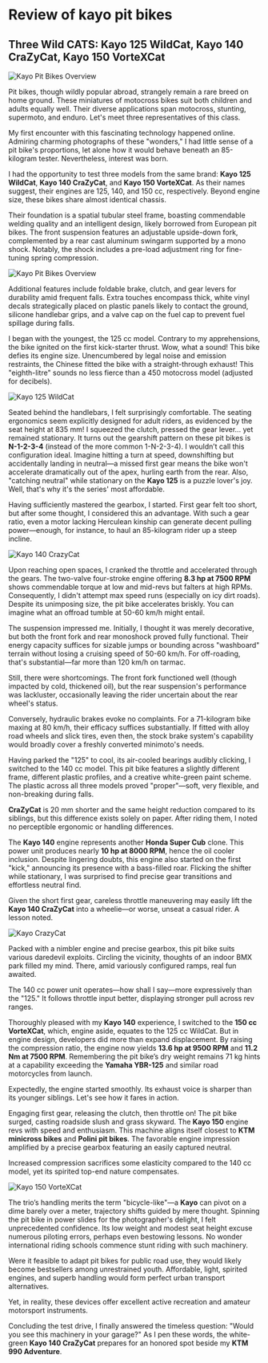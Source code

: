 # Review of kayo pit bikes

## Three Wild CATS: Kayo 125 WildCat, Kayo 140 CraZyCat, Kayo 150 VorteXCat

![Kayo Pit Bikes Overview](../../../static/img/3d3950.jpg)

Pit bikes, though wildly popular abroad, strangely remain a rare breed on home ground. These miniatures of motocross bikes suit both children and adults equally well. Their diverse applications span motocross, stunting, supermoto, and enduro. Let's meet three representatives of this class.

My first encounter with this fascinating technology happened online. Admiring charming photographs of these "wonders," I had little sense of a pit bike's proportions, let alone how it would behave beneath an 85-kilogram tester. Nevertheless, interest was born.

I had the opportunity to test three models from the same brand: **Kayo 125 WildCat**, **Kayo 140 CraZyCat**, and **Kayo 150 VorteXCat**. As their names suggest, their engines are 125, 140, and 150 cc, respectively. Beyond engine size, these bikes share almost identical chassis.

Their foundation is a spatial tubular steel frame, boasting commendable welding quality and an intelligent design, likely borrowed from European pit bikes. The front suspension features an adjustable upside-down fork, complemented by a rear cast aluminum swingarm supported by a mono shock. Notably, the shock includes a pre-load adjustment ring for fine-tuning spring compression.

![Kayo Pit Bikes Overview](../../../static/img/eacd6c.jpg)

Additional features include foldable brake, clutch, and gear levers for durability amid frequent falls. Extra touches encompass thick, white vinyl decals strategically placed on plastic panels likely to contact the ground, silicone handlebar grips, and a valve cap on the fuel cap to prevent fuel spillage during falls.

I began with the youngest, the 125 cc model. Contrary to my apprehensions, the bike ignited on the first kick-starter thrust. Wow, what a sound! This bike defies its engine size. Unencumbered by legal noise and emission restraints, the Chinese fitted the bike with a straight-through exhaust! This "eighth-litre" sounds no less fierce than a 450 motocross model (adjusted for decibels).

![Kayo 125 WildCat](../../../static/img/f49434.jpg)

Seated behind the handlebars, I felt surprisingly comfortable. The seating ergonomics seem explicitly designed for adult riders, as evidenced by the seat height at 835 mm! I squeezed the clutch, pressed the gear lever... yet remained stationary. It turns out the gearshift pattern on these pit bikes is **N-1-2-3-4** (instead of the more common 1-N-2-3-4). I wouldn’t call this configuration ideal. Imagine hitting a turn at speed, downshifting but accidentally landing in neutral—a missed first gear means the bike won't accelerate dramatically out of the apex, hurling earth from the rear. Also, "catching neutral" while stationary on the **Kayo 125** is a puzzle lover's joy. Well, that's why it's the series' most affordable.

Having sufficiently mastered the gearbox, I started. First gear felt too short, but after some thought, I considered this an advantage. With such a gear ratio, even a motor lacking Herculean kinship can generate decent pulling power—enough, for instance, to haul an 85-kilogram rider up a steep incline.

![Kayo 140 CrazyCat](../../../static/img/8b213e.jpg)

Upon reaching open spaces, I cranked the throttle and accelerated through the gears. The two-valve four-stroke engine offering **8.3 hp at 7500 RPM** shows commendable torque at low and mid-revs but falters at high RPMs. Consequently, I didn't attempt max speed runs (especially on icy dirt roads). Despite its unimposing size, the pit bike accelerates briskly. You can imagine what an offroad tumble at 50-60 km/h might entail.

The suspension impressed me. Initially, I thought it was merely decorative, but both the front fork and rear monoshock proved fully functional. Their energy capacity suffices for sizable jumps or bounding across "washboard" terrain without losing a cruising speed of 50-60 km/h. For off-roading, that's substantial—far more than 120 km/h on tarmac.

Still, there were shortcomings. The front fork functioned well (though impacted by cold, thickened oil), but the rear suspension's performance was lackluster, occasionally leaving the rider uncertain about the rear wheel's status.

Conversely, hydraulic brakes evoke no complaints. For a 71-kilogram bike maxing at 80 km/h, their efficacy suffices substantially. If fitted with alloy road wheels and slick tires, even then, the stock brake system's capability would broadly cover a freshly converted minimoto's needs.

Having parked the "125" to cool, its air-cooled bearings audibly clicking, I switched to the 140 cc model. This pit bike features a slightly different frame, different plastic profiles, and a creative white-green paint scheme. The plastic across all three models proved "proper"—soft, very flexible, and non-breaking during falls.

**CraZyCat** is 20 mm shorter and the same height reduction compared to its siblings, but this difference exists solely on paper. After riding them, I noted no perceptible ergonomic or handling differences.

The **Kayo 140** engine represents another **Honda Super Cub** clone. This power unit produces nearly **10 hp at 8000 RPM**, hence the oil cooler inclusion. Despite lingering doubts, this engine also started on the first "kick," announcing its presence with a bass-filled roar. Flicking the shifter while stationary, I was surprised to find precise gear transitions and effortless neutral find.

Given the short first gear, careless throttle maneuvering may easily lift the **Kayo 140 CraZyCat** into a wheelie—or worse, unseat a casual rider. A lesson noted.

![Kayo CrazyCat](../../../static/img/8f9b42.jpg)

Packed with a nimbler engine and precise gearbox, this pit bike suits various daredevil exploits. Circling the vicinity, thoughts of an indoor BMX park filled my mind. There, amid variously configured ramps, real fun awaited.

The 140 cc power unit operates—how shall I say—more expressively than the "125." It follows throttle input better, displaying stronger pull across rev ranges.

Thoroughly pleased with my **Kayo 140** experience, I switched to the **150 cc VorteXCat**, which, engine aside, equates to the 125 cc WildCat. But in engine design, developers did more than expand displacement. By raising the compression ratio, the engine now yields **13.6 hp at 9500 RPM** and **11.2 Nm at 7500 RPM**. Remembering the pit bike’s dry weight remains 71 kg hints at a capability exceeding the **Yamaha YBR-125** and similar road motorcycles from launch.

Expectedly, the engine started smoothly. Its exhaust voice is sharper than its younger siblings. Let's see how it fares in action.

Engaging first gear, releasing the clutch, then throttle on! The pit bike surged, casting roadside slush and grass skyward. The **Kayo 150** engine revs with speed and enthusiasm. This machine aligns itself closest to **KTM minicross bikes** and **Polini pit bikes**. The favorable engine impression amplified by a precise gearbox featuring an easily captured neutral.

Increased compression sacrifices some elasticity compared to the 140 cc model, yet its spirited top-end nature compensates.

![Kayo 150 VorteXCat](../../../static/img/d157c2.jpg)

The trio’s handling merits the term "bicycle-like"—a **Kayo** can pivot on a dime barely over a meter, trajectory shifts guided by mere thought. Spinning the pit bike in power slides for the photographer's delight, I felt unprecedented confidence. Its low weight and modest seat height excuse numerous piloting errors, perhaps even bestowing lessons. No wonder international riding schools commence stunt riding with such machinery.

Were it feasible to adapt pit bikes for public road use, they would likely become bestsellers among unrestrained youth. Affordable, light, spirited engines, and superb handling would form perfect urban transport alternatives.

Yet, in reality, these devices offer excellent active recreation and amateur motorsport instruments.

Concluding the test drive, I finally answered the timeless question: "Would you see this machinery in your garage?" As I pen these words, the white-green **Kayo 140 CraZyCat** prepares for an honored spot beside my **KTM 990 Adventure**.
